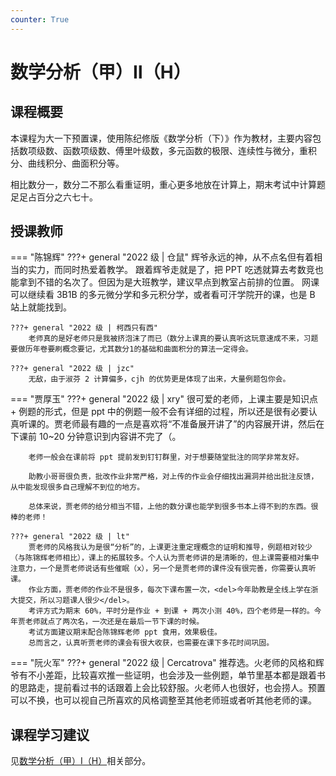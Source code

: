 ```yaml
---
counter: True
---
```


# 数学分析（甲）Ⅱ（H）

## 课程概要
本课程为大一下预置课，使用陈纪修版《数学分析（下）》作为教材，主要内容包括数项级数、函数项级数、傅里叶级数，多元函数的极限、连续性与微分，重积分、曲线积分、曲面积分等。

相比数分一，数分二不那么看重证明，重心更多地放在计算上，期末考试中计算题足足占百分之六七十。

## 授课教师
=== "陈锦辉"
    ???+ general "2022 级 | 仓鼠"
        辉爷永远的神，从不点名但有着相当的实力，而同时热爱着教学。
        跟着辉爷走就是了，把 PPT 吃透就算去考数竞也能拿到不错的名次了。但因为是大班教学，建议早点到教室占前排的位置。
        网课可以继续看 3B1B 的多元微分学和多元积分学，或者看可汗学院开的课，也是 B 站上就能找到。

    ???+ general "2022 级 | 柯西只有西"
        老师真的是好老师只是我被挤泡沫了而已（数分上课真的要认真听这玩意速成不来，习题要做历年卷要刷概念要记，尤其数分1的基础和曲面积分的算法一定得会。

    ???+ general "2022 级 | jzc"
        无敌，由于淑芬 2 计算偏多，cjh 的优势更是体现了出来，大量例题包你会。

=== "贾厚玉"
    ???+ general "2022 级 | xry"
        很可爱的老师，上课主要是知识点 + 例题的形式，但是 ppt 中的例题一般不会有详细的过程，所以还是很有必要认真听课的。贾老师最有趣的一点是喜欢将“不准备展开讲了”的内容展开讲，然后在下课前 10~20 分钟意识到内容讲不完了（。
    
        老师一般会在课前将 ppt 提前发到钉钉群里，对于想要随堂批注的同学非常友好。
        
        助教小哥哥很负责，批改作业非常严格，对上传的作业会仔细找出漏洞并给出批注反馈，从中能发现很多自己理解不到位的地方。
        
        总体来说，贾老师的给分相当不错，上他的数分课也能学到很多书本上得不到的东西。很棒的老师！

    ???+ general "2022 级 | lt"
        贾老师的风格我认为是很“分析”的，上课更注重定理概念的证明和推导，例题相对较少（与陈锦辉老师相比），课上的拓展较多。个人认为贾老师讲的是清晰的，但上课需要相对集中注意力，一个是贾老师说话有些催眠（x），另一个是贾老师的课件没有很完善，你需要认真听课。
        作业方面，贾老师的作业不是很多，每次下课布置一次，<del>今年助教是全线上学在浙大提交，所以习题课人很少</del>。
        考评方式为期末 60%，平时分是作业 + 到课 + 两次小测 40%，四个老师是一样的。今年贾老师就点了两次名，一次还是在最后一节下课的时候。
        考试方面建议期末配合陈锦辉老师 ppt 食用，效果极佳。
        总而言之，认真听贾老师的课会有很大收获，也需要在课下多花时间巩固。

=== "阮火军"
    ???+ general "2022 级 | Cercatrova"
        推荐选。火老师的风格和辉爷有不小差距，比较喜欢推一些证明，也会涉及一些例题，单节里基本都是跟着书的思路走，提前看过书的话跟着上会比较舒服。火老师人也很好，也会捞人。预置可以不换，也可以视自己所喜欢的风格调整至其他老师班或者听其他老师的课。


## 课程学习建议
见[数学分析（甲）Ⅰ（H）](../courses/math_analysis1/#_4)相关部分。